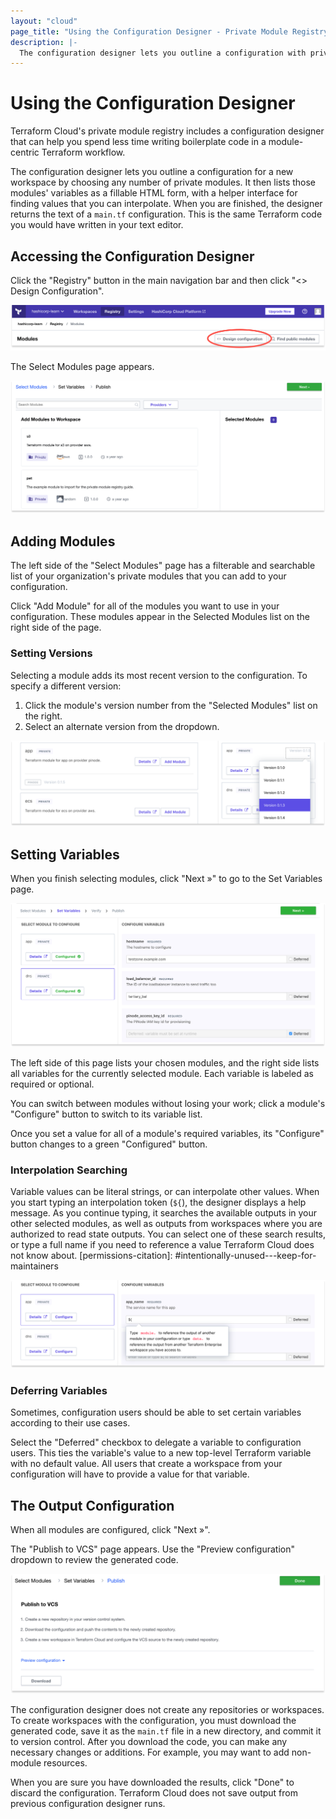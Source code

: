 ```yaml
---
layout: "cloud"
page_title: "Using the Configuration Designer - Private Module Registry - Terraform Cloud and Terraform Enterprise"
description: |-
  The configuration designer lets you outline a configuration with private modules and helps you quickly define variables.
---
```


# Using the Configuration Designer

Terraform Cloud's private module registry includes a configuration designer that can help you spend less time writing boilerplate code in a module-centric Terraform workflow.

The configuration designer lets you outline a configuration for a new workspace by choosing any number of private modules. It then lists those modules' variables as a fillable HTML form, with a helper interface for finding values that you can interpolate. When you are finished, the designer returns the text of a `main.tf` configuration. This is the same Terraform code you would have written in your text editor.

## Accessing the Configuration Designer

Click the "Registry" button in the main navigation bar and then click "<> Design Configuration".

![Terraform Cloud screenshot: the design configuration button](./images/design-start.png)

The Select Modules page appears.

![Terraform Cloud screenshot: the select modules page](./images/design-select-modules.png)


## Adding Modules

The left side of the "Select Modules" page has a filterable and searchable list of your organization's private modules that you can add to your configuration.

Click "Add Module" for all of the modules you want to use in your configuration. These modules appear in the Selected Modules list on the right side of the page.

### Setting Versions

Selecting a module adds its most recent version to the configuration. To specify a different version:

1. Click the module's version number from the "Selected Modules" list on the right.
2. Select an alternate version from the dropdown.

![Terraform Cloud screenshot: setting a module version with the drop-down](./images/design-set-version.png)

## Setting Variables

When you finish selecting modules, click "Next »" to go to the Set Variables page.

![Terraform Cloud screenshot: the set variables page](./images/design-variables-finished.png)

The left side of this page lists your chosen modules, and the right side lists all variables for the currently selected module. Each variable is labeled as required or optional.

You can switch between modules without losing your work; click a module's "Configure" button to switch to its variable list.

Once you set a value for all of a module's required variables, its "Configure" button changes to a green "Configured" button.

### Interpolation Searching

Variable values can be literal strings, or can interpolate other values. When you start typing an interpolation token (`${`), the designer displays a help message. As you continue typing, it searches the available outputs in your other selected modules, as well as outputs from workspaces where you are authorized to read state outputs. You can select one of these search results, or type a full name if you need to reference a value Terraform Cloud does not know about.
[permissions-citation]: #intentionally-unused---keep-for-maintainers

![Terraform Cloud screenshot: interpolation help](./images/design-variables-help.png)

### Deferring Variables

Sometimes, configuration users should be able to set certain variables according to their use cases.

Select the "Deferred" checkbox to delegate a variable to configuration users. This ties the variable's value to a new top-level Terraform variable with no default value. All users that create a workspace from your configuration will have to provide a value for that variable.

## The Output Configuration

When all modules are configured, click "Next »".

The "Publish to VCS" page appears. Use the "Preview configuration" dropdown to review the generated code.

![Terraform Cloud screenshot: configuration designer output](./images/design-verify.png)

The configuration designer does not create any repositories or workspaces. To create workspaces with the configuration, you must download the generated code, save it as the `main.tf` file in a new directory, and commit it to version control. After you download the code, you can make any necessary changes or additions. For example, you may want to add non-module resources.

When you are sure you have downloaded the results, click "Done" to discard the configuration. Terraform Cloud does not save output from previous configuration designer runs.
